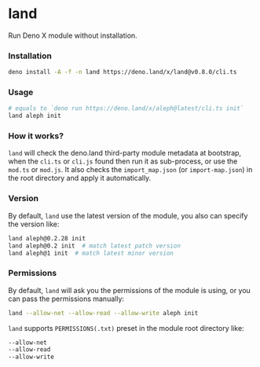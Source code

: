 # land

Run Deno X module without installation.

### Installation

```bash
deno install -A -f -n land https://deno.land/x/land@v0.8.0/cli.ts
```

### Usage

```bash
# equals to `deno run https://deno.land/x/aleph@latest/cli.ts init`
land aleph init
```

### How it works?

`land` will check the deno.land third-party module metadata at bootstrap, when the `cli.ts` or `cli.js` found then run it as sub-process, or use the `mod.ts` or `mod.js`. It also checks the `import_map.json` (or `import-map.json`) in the root directory and apply it automatically.

### Version

By default, `land` use the latest version of the module, you also can specify the version like:

```bash
land aleph@0.2.28 init
land aleph@0.2 init  # match latest patch version
land aleph@1 init  # match latest minor version
```

### Permissions

By default, `land` will ask you the permissions of the module is using, or you can pass the permissions manually:

```bash
land --allow-net --allow-read --allow-write aleph init
```

`land` supports `PERMISSIONS(.txt)` preset in the module root directory like:

```txt
--allow-net
--allow-read
--allow-write
```
